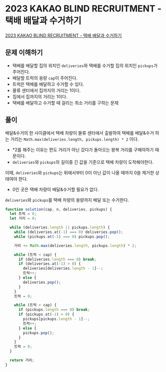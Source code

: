 # 2023 KAKAO BLIND RECRUITMENT - 택배 배달과 수거하기

[2023 KAKAO BLIND RECRUITMENT - 택배 배달과 수거하기](https://school.programmers.co.kr/learn/courses/30/lessons/150369)

## 문제 이해하기

- 택배를 배달할 집의 위치인 `deliveries`와 택배를 수거할 집의 위치인 `pickups`가 주어진다.
- 배달할 트럭의 용량 `cap`이 주어진다.
- 트럭은 택배를 배달하고 수거할 수 있다.
- 물류 센터에서 집까지의 거리는 1이다.
- 집에서 집까지의 거리는 1이다.
- 택배를 배달하고 수거할 때 걸리는 최소 거리를 구하는 문제

## 풀이

배달&수거의 한 사이클에서 택배 차량이 물류 센터에서 출발하여 택배를 배달&수거 하는 거리는 `Math.max(deliveries.length, pickups.length) * 2` 이다.

- \*2를 해주는 이유는 편도 거리가 아닌 갔다가 돌아오는 왕복 거리를 구해야하기 때문이다.
- `deliveries`와 `pickups`의 길이중 긴 값을 기준으로 택배 차량이 도착해야한다.

이때, `deliveries`와 `pickups`는 뒤에서부터 0이 아닌 값이 나올 때까지 0을 제거한 상태여야 한다.

- 0인 곳은 택배 차량이 배달&수거할 필요가 없다.

`deliveries`와 `pickups`를 택배 차량의 용량까지 배달 또는 수거한다.

```javascript
function solution(cap, n, deliveries, pickups) {
  let 트럭 = 0;
  let 거리 = 0;

  while (deliveries.length || pickups.length) {
    while (deliveries.at(-1) === 0) deliveries.pop();
    while (pickups.at(-1) === 0) pickups.pop();

    거리 += Math.max(deliveries.length, pickups.length) * 2;

    while (트럭 < cap) {
      if (deliveries.length === 0) break;
      if (deliveries.at(-1) > 0) {
        deliveries[deliveries.length - 1]--;
        트럭++;
      } else {
        deliveries.pop();
      }
    }
    트럭 = 0;

    while (트럭 < cap) {
      if (pickups.length === 0) break;
      if (pickups.at(-1) > 0) {
        pickups[pickups.length - 1]--;
        트럭++;
      } else {
        pickups.pop();
      }
    }
    트럭 = 0;
  }

  return 거리;
}
```
